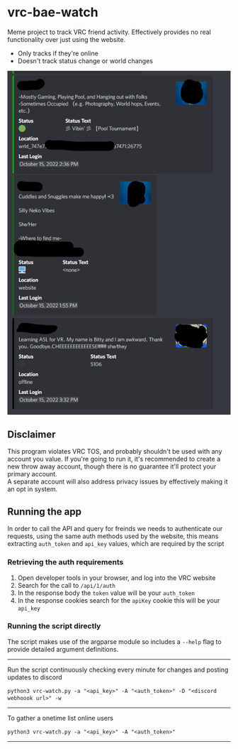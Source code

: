 # vrc-bae-watch
Meme project to track VRC friend activity.  Effectively provides no real functionality over just using the website. 
* Only tracks if they're online
* Doesn't track status change or world changes 

![Screen shot of discord images display and online user, website active user, and offline user](/img/vrc-bae-watch-example-1.png)

## Disclaimer 
This program violates VRC TOS, and probably shouldn't be used with any account you value.
If you're going to run it, it's recommended to create a new throw away account, though there is no guarantee it'll protect your primary account.  
A separate account will also address privacy issues by effectively making it an opt in system.

## Running the app 
In order to call the API and query for freinds we needs to authenticate our requests, using the same auth methods used by the website, this means extracting `auth_token` and `api_key` values, which are required by the script

### Retrieving the auth requirements
1. Open developer tools in your browser, and log into the VRC website 
2. Search for the call to `/api/1/auth` 
3. In the response body the `token` value will be your `auth_token` 
4. In the response cookies search for the `apiKey` cookie this will be your `api_key`  

### Running the script directly
The script makes use of the argparse module so includes a `--help` flag to provide detailed argument definitions. 
-- --
Run the script continuously checking every minute for changes and posting updates to discord
```python3
python3 vrc-watch.py -a "<api_key>" -A "<auth_token>" -D "<discord webhoook url>" -w
```
-- --
To gather a onetime list online users
```python3 
python3 vrc-watch.py -a "<api_key>" -A "<auth_token>"
```
-- --